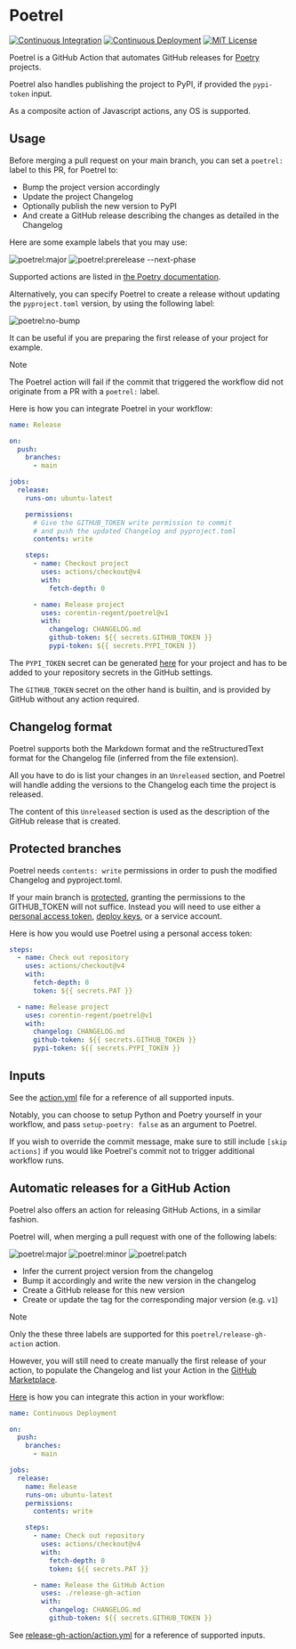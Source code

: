 # Poetrel

[![Continuous Integration](https://github.com/corentin-regent/poetrelease/actions/workflows/ci.yml/badge.svg)](https://github.com/corentin-regent/poetrelease/actions/workflows/ci.yml)
[![Continuous Deployment](https://github.com/corentin-regent/poetrelease/actions/workflows/cd.yml/badge.svg)](https://github.com/corentin-regent/poetrelease/actions/workflows/cd.yml)
[![MIT License](https://img.shields.io/pypi/l/rate-control?logo=unlicense)](https://github.com/corentin-regent/poetrel/blob/main/LICENSE)

Poetrel is a GitHub Action that automates GitHub releases for [Poetry](https://python-poetry.org/)
projects.

Poetrel also handles publishing the project to PyPI, if provided the `pypi-token` input.

As a composite action of Javascript actions, any OS is supported.

## Usage

Before merging a pull request on your main branch, you can set a `poetrel:` label to this PR, for
Poetrel to:

- Bump the project version accordingly
- Update the project Changelog
- Optionally publish the new version to PyPI
- And create a GitHub release describing the changes as detailed in the Changelog

Here are some example labels that you may use:

![poetrel:major](https://img.shields.io/badge/poetrel:major-red)
![poetrel:prerelease --next-phase](https://img.shields.io/badge/poetrel:prerelease_----next--phase-slateblue)

Supported actions are listed in
[the Poetry documentation](https://python-poetry.org/docs/cli/#version).

Alternatively, you can specify Poetrel to create a release without updating the `pyproject.toml`
version, by using the following label:

![poetrel:no-bump](https://img.shields.io/badge/poetrel:no--bump-darkgreen)

It can be useful if you are preparing the first release of your project for example.

> [!NOTE]  
> The Poetrel action will fail if the commit that triggered the workflow did not originate from a PR
> with a `poetrel:` label.

Here is how you can integrate Poetrel in your workflow:

```yaml
name: Release

on:
  push:
    branches:
      - main

jobs:
  release:
    runs-on: ubuntu-latest

    permissions:
      # Give the GITHUB_TOKEN write permission to commit
      # and push the updated Changelog and pyproject.toml
      contents: write

    steps:
      - name: Checkout project
        uses: actions/checkout@v4
        with:
          fetch-depth: 0

      - name: Release project
        uses: corentin-regent/poetrel@v1
        with:
          changelog: CHANGELOG.md
          github-token: ${{ secrets.GITHUB_TOKEN }}
          pypi-token: ${{ secrets.PYPI_TOKEN }}
```

The `PYPI_TOKEN` secret can be generated [here](https://pypi.org/manage/account/#api-tokens) for
your project and has to be added to your repository secrets in the GitHub settings.

The `GITHUB_TOKEN` secret on the other hand is builtin, and is provided by GitHub without any action
required.

## Changelog format

Poetrel supports both the Markdown format and the reStructuredText format for the Changelog file
(inferred from the file extension).

All you have to do is list your changes in an `Unreleased` section, and Poetrel will handle adding
the versions to the Changelog each time the project is released.

The content of this `Unreleased` section is used as the description of the GitHub release that is
created.

## Protected branches

Poetrel needs `contents: write` permissions in order to push the modified Changelog and
pyproject.toml.

If your main branch is
[protected](https://docs.github.com/repositories/configuring-branches-and-merges-in-your-repository/managing-protected-branches/about-protected-branches),
granting the permissions to the GITHUB_TOKEN will not suffice. Instead you will need to use either a
[personal access token](https://docs.github.com/authentication/keeping-your-account-and-data-secure/managing-your-personal-access-tokens),
[deploy keys](https://docs.github.com/en/authentication/connecting-to-github-with-ssh/managing-deploy-keys#deploy-keys),
or a service account.

Here is how you would use Poetrel using a personal access token:

```yaml
steps:
  - name: Check out repository
    uses: actions/checkout@v4
    with:
      fetch-depth: 0
      token: ${{ secrets.PAT }}

  - name: Release project
    uses: corentin-regent/poetrel@v1
    with:
      changelog: CHANGELOG.md
      github-token: ${{ secrets.GITHUB_TOKEN }}
      pypi-token: ${{ secrets.PYPI_TOKEN }}
```

## Inputs

See the [action.yml](/action.yml) file for a reference of all supported inputs.

Notably, you can choose to setup Python and Poetry yourself in your workflow, and pass
`setup-poetry: false` as an argument to Poetrel.

If you wish to override the commit message, make sure to still include `[skip actions]` if you would
like Poetrel's commit not to trigger additional workflow runs.

## Automatic releases for a GitHub Action

Poetrel also offers an action for releasing GitHub Actions, in a similar fashion.

Poetrel will, when merging a pull request with one of the following labels:

![poetrel:major](https://img.shields.io/badge/poetrel:major-ff0000)
![poetrel:minor](https://img.shields.io/badge/poetrel:minor-ff7f00)
![poetrel:patch](https://img.shields.io/badge/poetrel:patch-ffff00)

- Infer the current project version from the changelog
- Bump it accordingly and write the new version in the changelog
- Create a GitHub release for this new version
- Create or update the tag for the corresponding major version (e.g. `v1`)

> [!NOTE]  
> Only the these three labels are supported for this `poetrel/release-gh-action` action.

However, you will still need to create manually the first release of your action, to populate the
Changelog and list your Action in the
[GitHub Marketplace](https://github.com/marketplace?type=actions).

[Here](/.github/workflows/cd.yml) is how you can integrate this action in your workflow:

```yaml
name: Continuous Deployment

on:
  push:
    branches:
      - main

jobs:
  release:
    name: Release
    runs-on: ubuntu-latest
    permissions:
      contents: write

    steps:
      - name: Check out repository
        uses: actions/checkout@v4
        with:
          fetch-depth: 0
          token: ${{ secrets.PAT }}

      - name: Release the GitHub Action
        uses: ./release-gh-action
        with:
          changelog: CHANGELOG.md
          github-token: ${{ secrets.GITHUB_TOKEN }}
```

See [release-gh-action/action.yml](/release-gh-action/action.yml) for a reference of supported
inputs.
